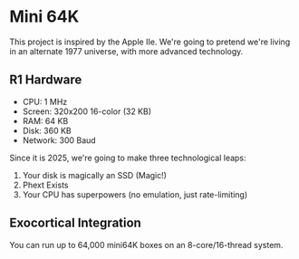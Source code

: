 # Mini 64K

This project is inspired by the Apple IIe. We're going to pretend we're living in an alternate 1977 universe, with more advanced technology.

## R1 Hardware

* CPU: 1 MHz
* Screen: 320x200 16-color (32 KB)
* RAM: 64 KB
* Disk: 360 KB
* Network: 300 Baud

Since it is 2025, we're going to make three technological leaps:
1. Your disk is magically an SSD (Magic!)
2. Phext Exists
3. Your CPU has superpowers (no emulation, just rate-limiting)

## Exocortical Integration

You can run up to 64,000 mini64K boxes on an 8-core/16-thread system.
